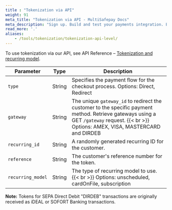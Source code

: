 ```yaml
---
title : "Tokenization via API"
weight: 91
meta_title: "Tokenization via API - MultiSafepay Docs"
meta_description: "Sign up. Build and test your payments integration. Explore our products and services. Use our API Reference, SDKs, and wrappers. Get support."
read_more: '.'
aliases:
    - /tools/tokenization/tokenization-api-level/
---
```


To use tokenization via our API, see API Reference – [Tokenization and recurring model](/api/#tokenization-recurring-model).

| Parameter | Type | Description |
|---|---|---|
| `type` | String | Specifies the payment flow for the checkout process. Options: Direct, Redirect |
| `gateway` | String | The unique `gateway_id` to redirect the customer to the specific payment method. Retrieve gateways using a GET `/gateway` request. {{< br >}} Options: AMEX, VISA, MASTERCARD and DIRDEB |
| `recurring_id` | String | A randomly generated recurring ID for the customer. |
| `reference` | String | The customer's reference number for the token. |
| `recurring_model` | String | The type of recurring model to use. {{< br >}} Options: unscheduled, cardOnFile, subscription  |

**Note:** Tokens for SEPA Direct Debit "DIRDEB" transactions are originally received as iDEAL or SOFORT Banking transactions. 




